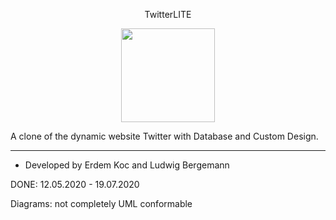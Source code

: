 <p style="text-align: center;">
    TwitterLITE
</p>

<p align="center">
  <img src="https://github.com/ludwigbe/TwitterLITE/blob/main/Twitter_LITE%20Logo.png" width="150">
</p>

A clone of the dynamic website Twitter with Database and Custom Design.


***

 - Developed by Erdem Koc and Ludwig Bergemann



DONE: 12.05.2020 - 19.07.2020


Diagrams: not completely UML conformable



